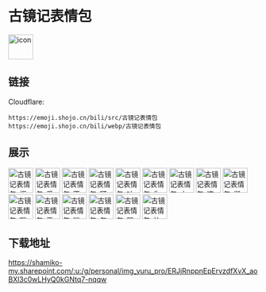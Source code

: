 # 古镜记表情包
<img src="https://emoji.shojo.cn/bili/src/古镜记表情包/icon.png" width="50" height="50" alt="icon">

## 链接
Cloudflare:
```
https://emoji.shojo.cn/bili/src/古镜记表情包
https://emoji.shojo.cn/bili/webp/古镜记表情包
```
## 展示
<img src="https://emoji.shojo.cn/bili/src/古镜记表情包/古镜记表情包-拒绝.png" width="50" height="50" alt="古镜记表情包-拒绝">
<img src="https://emoji.shojo.cn/bili/src/古镜记表情包/古镜记表情包-爱会消失.png" width="50" height="50" alt="古镜记表情包-爱会消失">
<img src="https://emoji.shojo.cn/bili/src/古镜记表情包/古镜记表情包-不了谢谢.png" width="50" height="50" alt="古镜记表情包-不了谢谢">
<img src="https://emoji.shojo.cn/bili/src/古镜记表情包/古镜记表情包-盯.png" width="50" height="50" alt="古镜记表情包-盯">
<img src="https://emoji.shojo.cn/bili/src/古镜记表情包/古镜记表情包-咕咕咕.png" width="50" height="50" alt="古镜记表情包-咕咕咕">
<img src="https://emoji.shojo.cn/bili/src/古镜记表情包/古镜记表情包-你好.png" width="50" height="50" alt="古镜记表情包-你好">
<img src="https://emoji.shojo.cn/bili/src/古镜记表情包/古镜记表情包-小丑.png" width="50" height="50" alt="古镜记表情包-小丑">
<img src="https://emoji.shojo.cn/bili/src/古镜记表情包/古镜记表情包-这像话吗.png" width="50" height="50" alt="古镜记表情包-这像话吗">
<img src="https://emoji.shojo.cn/bili/src/古镜记表情包/古镜记表情包-挺突然的.png" width="50" height="50" alt="古镜记表情包-挺突然的">
<img src="https://emoji.shojo.cn/bili/src/古镜记表情包/古镜记表情包-喝茶.png" width="50" height="50" alt="古镜记表情包-喝茶">
<img src="https://emoji.shojo.cn/bili/src/古镜记表情包/古镜记表情包-无欲无求.png" width="50" height="50" alt="古镜记表情包-无欲无求">
<img src="https://emoji.shojo.cn/bili/src/古镜记表情包/古镜记表情包-迷惑.png" width="50" height="50" alt="古镜记表情包-迷惑">
<img src="https://emoji.shojo.cn/bili/src/古镜记表情包/古镜记表情包-怎么了.png" width="50" height="50" alt="古镜记表情包-怎么了">
<img src="https://emoji.shojo.cn/bili/src/古镜记表情包/古镜记表情包-哭哭.png" width="50" height="50" alt="古镜记表情包-哭哭">
<img src="https://emoji.shojo.cn/bili/src/古镜记表情包/古镜记表情包-让我看看.png" width="50" height="50" alt="古镜记表情包-让我看看">

## 下载地址

https://shamiko-my.sharepoint.com/:u:/g/personal/img_yuru_pro/ERJjRnppnEpErvzdfXvX_aoBXl3c0wLHyQ0kGNtq7-nqqw